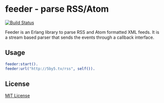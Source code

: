 # feeder - parse RSS/Atom

[![Build Status](https://secure.travis-ci.org/michaelnisi/feeder.png)](http://travis-ci.org/michaelnisi/feeder)

Feeder is an Erlang library to parse RSS and Atom formatted XML feeds. It is a stream based parser that sends the events through a callback interface.

## Usage

```Erlang
feeder:start().
feeder:url("http://5by5.tv/rss", self()).
```
## License

[MIT License](https://raw.github.com/michaelnisi/feeder/master/LICENSE)
